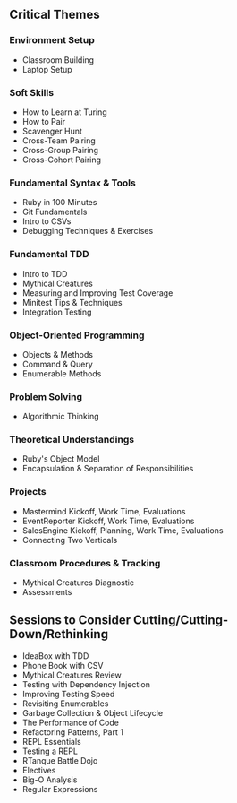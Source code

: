 ## Critical Themes

### Environment Setup

* Classroom Building
* Laptop Setup

### Soft Skills

* How to Learn at Turing
* How to Pair
* Scavenger Hunt
* Cross-Team Pairing
* Cross-Group Pairing
* Cross-Cohort Pairing

### Fundamental Syntax & Tools

* Ruby in 100 Minutes
* Git Fundamentals
* Intro to CSVs
* Debugging Techniques & Exercises

### Fundamental TDD

* Intro to TDD
* Mythical Creatures
* Measuring and Improving Test Coverage
* Minitest Tips & Techniques
* Integration Testing

### Object-Oriented Programming

* Objects & Methods
* Command & Query
* Enumerable Methods

### Problem Solving

* Algorithmic Thinking

### Theoretical Understandings

* Ruby's Object Model
* Encapsulation & Separation of Responsibilities

### Projects

* Mastermind Kickoff, Work Time, Evaluations
* EventReporter Kickoff, Work Time, Evaluations
* SalesEngine Kickoff, Planning, Work Time, Evaluations
* Connecting Two Verticals

### Classroom Procedures & Tracking

* Mythical Creatures Diagnostic
* Assessments

## Sessions to Consider Cutting/Cutting-Down/Rethinking

* IdeaBox with TDD
* Phone Book with CSV
* Mythical Creatures Review
* Testing with Dependency Injection
* Improving Testing Speed
* Revisiting Enumerables
* Garbage Collection & Object Lifecycle
* The Performance of Code
* Refactoring Patterns, Part 1
* REPL Essentials
* Testing a REPL
* RTanque Battle Dojo
* Electives
* Big-O Analysis
* Regular Expressions
